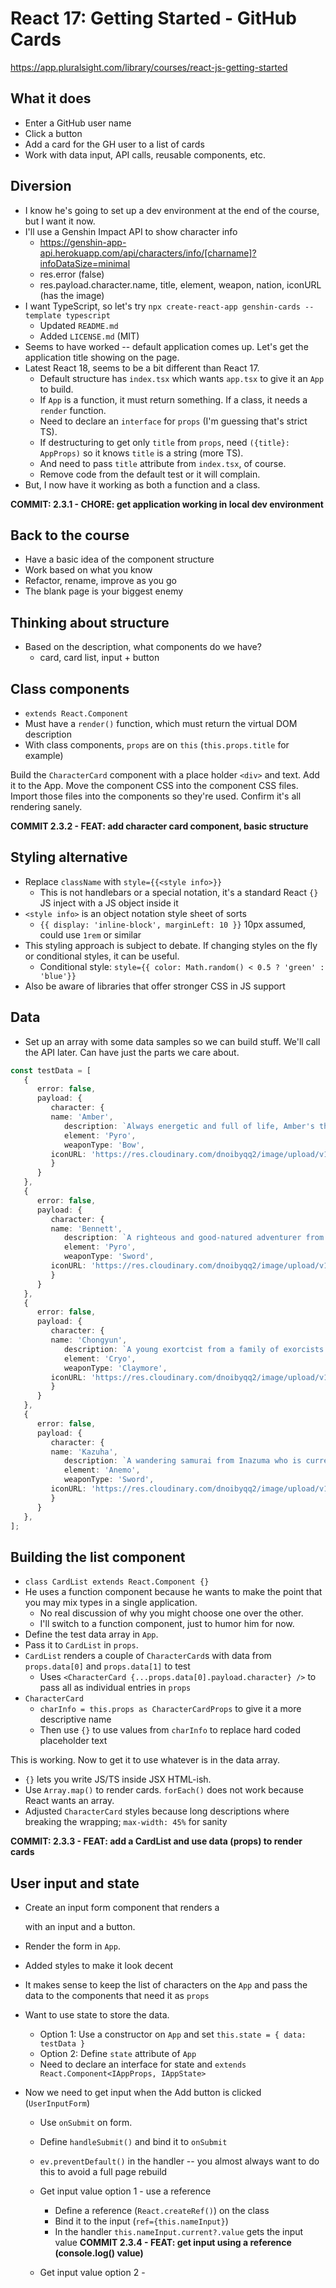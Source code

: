 # React 17: Getting Started - GitHub Cards
https://app.pluralsight.com/library/courses/react-js-getting-started

## What it does
* Enter a GitHub user name
* Click a button
* Add a card for the GH user to a list of cards
* Work with data input, API calls, reusable components, etc.

## Diversion
* I know he's going to set up a dev environment at the end of the course, but I want it now.
* I'll use a Genshin Impact API to show character info
   * https://genshin-app-api.herokuapp.com/api/characters/info/[charname]?infoDataSize=minimal
   * res.error (false)
   * res.payload.character.name, title, element, weapon, nation, iconURL (has the image)
* I want TypeScript, so let's try `npx create-react-app genshin-cards --template typescript`
   * Updated `README.md`
   * Added `LICENSE.md` (MIT)
* Seems to have worked -- default application comes up. Let's get the application title showing on the page.
* Latest React 18, seems to be a bit different than React 17.
   * Default structure has `index.tsx` which wants `app.tsx` to give it an `App` to build.
   * If `App` is a function, it must return something. If a class, it needs a `render` function.
   * Need to declare an `interface` for `props` (I'm guessing that's strict TS).
   * If destructuring to get only `title` from `props`, need `({title}: AppProps)` so it knows `title` is a string (more TS).
   * And need to pass `title` attribute from `index.tsx`, of course.
   * Remove code from the default test or it will complain.
* But, I now have it working as both a function and a class.

**COMMIT: 2.3.1 - CHORE: get application working in local dev environment**

## Back to the course
* Have a basic idea of the component structure
* Work based on what you know
* Refactor, rename, improve as you go
* The blank page is your biggest enemy

## Thinking about structure
* Based on the description, what components do we have?
   * card, card list, input + button

## Class components
* `extends React.Component`
* Must have a `render()` function, which must return the virtual DOM description
* With class components, `props` are on `this` (`this.props.title` for example)

Build the `CharacterCard` component with a place holder `<div>` and text. Add it to the App.
Move the component CSS into the component CSS files.
Import those files into the components so they're used.
Confirm it's all rendering sanely.

**COMMIT 2.3.2 - FEAT: add character card component, basic structure**

## Styling alternative
* Replace `className` with `style={{<style info>}}`
   * This is not handlebars or a special notation, it's a standard React `{}` JS inject with a JS object inside it
* `<style info>` is an object notation style sheet of sorts 
   * `{{ display: 'inline-block', marginLeft: 10 }}` 10px assumed, could use `1rem` or similar
* This styling approach is subject to debate. If changing styles on the fly or conditional styles, it can be useful.
   * Conditional style: `style={{ color: Math.random() < 0.5 ? 'green' : 'blue'}}`
* Also be aware of libraries that offer stronger CSS in JS support

## Data
* Set up an array with some data samples so we can build stuff. We'll call the API later. Can have just the parts we care about.

```typescript
const testData = [
   {
      error: false,
      payload: {
         character: {
         name: 'Amber',
			description: `Always energetic and full of life, Amber's the best - albeit only - Outrider of the Knights of Favonius.`,
			element: 'Pyro',
			weaponType: 'Bow',
         iconURL: 'https://res.cloudinary.com/dnoibyqq2/image/upload/v1622044760/genshin-app/characters/amber/icon.png'
         }
      }
   },
   {
      error: false,
      payload: {
         character: {
         name: 'Bennett',
			description: `A righteous and good-natured adventurer from Mondstadt who's unfortunately extremely unlucky.`
			element: 'Pyro',
			weaponType: 'Sword',
         iconURL: 'https://res.cloudinary.com/dnoibyqq2/image/upload/v1622044760/genshin-app/characters/bennett/icon.png'
         }
      }
   },
   {
      error: false,
      payload: {
         character: {
         name: 'Chongyun',
			description: `A young exortcist from a family of exorcists. He does everything he can to suppress his pure positive energy.`
			element: 'Cryo',
			weaponType: 'Claymore',
         iconURL: 'https://res.cloudinary.com/dnoibyqq2/image/upload/v1622044760/genshin-app/characters/chongyun/icon.png'
         }
      }
   },
   {
      error: false,
      payload: {
         character: {
         name: 'Kazuha',
			description: `A wandering samurai from Inazuma who is currently with Liyue's Crux Fleet. A gentle and carefree soul whose heart hides a great many burdens from the past. It's hard to say if weathering life's storms has eroded any sharp edges he once had or his reserved nature keeps them hidden from view. The first time most people meet Kaedehara Kazuha, they presume he is just another trainee crew member aboard The Crux.`
			element: 'Anemo',
			weaponType: 'Sword',
         iconURL: 'https://res.cloudinary.com/dnoibyqq2/image/upload/v1625656971/genshin-app/characters/kazuha/icon.png'
         }
      }
   }, 
];
```

## Building the list component
* `class CardList extends React.Component {}`
* He uses a function component because he wants to make the point that you may mix types in a single application.
   * No real discussion of why you might choose one over the other.
   * I'll switch to a function component, just to humor him for now.
* Define the test data array in `App`.
* Pass it to `CardList` in `props`.
* `CardList` renders a couple of `CharacterCard`s with data from `props.data[0]` and `props.data[1]` to test
   * Uses `<CharacterCard {...props.data[0].payload.character} />` to pass all as individual entries in `props`
* `CharacterCard`
   * `charInfo = this.props as CharacterCardProps` to give it a more descriptive name
   * Then use `{}` to use values from `charInfo` to replace hard coded placeholder text

This is working. Now to get it to use whatever is in the data array.
* `{}` lets you write JS/TS inside JSX HTML-ish.
* Use `Array.map()` to render cards. `forEach()` does not work because React wants an array.
* Adjusted `CharacterCard` styles because long descriptions where breaking the wrapping; `max-width: 45%` for sanity

**COMMIT: 2.3.3 - FEAT: add a CardList and use data (props) to render cards**

## User input and state
* Create an input form component that renders a <form> with an input and a button.
* Render the form in `App`.
* Added styles to make it look decent
* It makes sense to keep the list of characters on the `App` and pass the data to the components that need it as `props`
* Want to use state to store the data.
   * Option 1: Use a constructor on `App` and set `this.state = { data: testData }`
   * Option 2: Define `state` attribute of `App`
   * Need to declare an interface for state and `extends React.Component<IAppProps, IAppState>`

* Now we need to get input when the Add button is clicked (`UserInputForm`)
   * Use `onSubmit` on form.
   * Define `handleSubmit()` and bind it to `onSubmit`
   * `ev.preventDefault()` in the handler -- you almost always want to do this to avoid a full page rebuild
   * Get input value option 1 -  use a reference
      * Define a reference (`React.createRef()`) on the class
      * Bind it to the input (`ref={this.nameInput}`)
      * In the handler `this.nameInput.current?.value` gets the input value
**COMMIT 2.3.4 - FEAT: get input using a reference (console.log() value)**

   * Get input value option 2 - 



